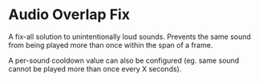 # Audio Overlap Fix

A fix-all solution to unintentionally loud sounds. Prevents the same sound from being played more than once within the span of a frame.

A per-sound cooldown value can also be configured (eg. same sound cannot be played more than once every X seconds).